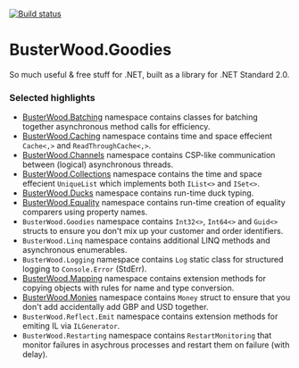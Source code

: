 [![Build status](https://ci.appveyor.com/api/projects/status/6ecfrrp2q2x0xvxm?svg=true)](https://ci.appveyor.com/project/busterwood/goodies/branch/master)

# BusterWood.Goodies
So much useful & free stuff for .NET, built as a library for .NET Standard 2.0.

### Selected highlights

* [BusterWood.Batching](https://github.com/busterwood/Goodies/blob/master/Goodies/Batching/README.md) namespace contains classes for batching together asynchronous method calls for efficiency.
* [BusterWood.Caching](https://github.com/busterwood/Goodies/blob/master/Goodies/Caching/README.md) namespace contains time and space effecient `Cache<,>` and `ReadThroughCache<,>`.
* [BusterWood.Channels](https://github.com/busterwood/Goodies/blob/master/Goodies/Channels/README.md) namespace contains CSP-like communication between (logical) asynchronous threads.
* [BusterWood.Collections](https://github.com/busterwood/Goodies/blob/master/Goodies/Collections/README.md) namespace contains the time and space effecient `UniqueList` which implements both `IList<>` and `ISet<>`.
* [BusterWood.Ducks](https://github.com/busterwood/Goodies/blob/master/Goodies/Ducks/README.md) namespace contains run-time duck typing.
* [BusterWood.Equality](https://github.com/busterwood/Goodies/blob/master/Goodies/Equality/README.md) namespace contains run-time creation of equality comparers using property names.
* `BusterWood.Goodies` namespace contains `Int32<>`, `Int64<>` and `Guid<>` structs to ensure you don't mix up your customer and order identifiers.
* `BusterWood.Linq` namespace contains additional LINQ methods and asynchronous enumerables.
* `BusterWood.Logging` namespace contains `Log` static class for structured logging to `Console.Error` (StdErr).
* [BusterWood.Mapping](https://github.com/busterwood/Goodies/blob/master/Goodies/Mapping/README.md) namespace contains extension methods for copying objects with rules for name and type conversion.
* [BusterWood.Monies](https://github.com/busterwood/Goodies/blob/master/Goodies/Monies/README.md) namespace contains `Money` struct to ensure that you don't add accidentally add GBP and USD together.
* `BusterWood.Reflect.Emit` namespace contains extension methods for emiting IL via `ILGenerator`.
* `BusterWood.Restarting` namespace contains `RestartMonitoring` that monitor failures in asychrous processes and restart them on failure (with delay).
